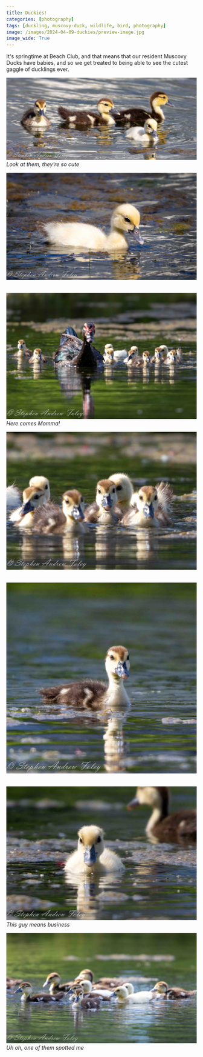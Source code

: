 ```yaml
---
title: Duckies!
categories: [photography]
tags: [duckling, muscovy-duck, wildlife, bird, photography]
image: /images/2024-04-09-duckies/preview-image.jpg
image_wide: True
---
```


It's springtime at Beach Club, and that means that our resident Muscovy Ducks have babies, and so we get treated to being able to see the cutest gaggle of ducklings ever.

<a href='javascript:void(0);' name='pic-1'></a>

![1](/images/2024-04-09-duckies/ducklings-1.jpg)
_Look at them, they're so cute &nbsp; <a href='{% link photo_info/pi-2024-04-09-ducklings-1.md %}'><i class='fa fa-info-circle' style='font-size: 0.73em;'></i></a>_

<a href='javascript:void(0);' name='pic-2'></a>

![2](/images/2024-04-09-duckies/ducklings-2.jpg)
_&nbsp; <a href='{% link photo_info/pi-2024-04-09-ducklings-2.md %}'><i class='fa fa-info-circle' style='font-size: 0.73em;'></i></a>_

<a href='javascript:void(0);' name='pic-3'></a>

![3](/images/2024-04-09-duckies/ducklings-3.jpg)
_Here comes Momma! &nbsp; <a href='{% link photo_info/pi-2024-04-09-ducklings-3.md %}'><i class='fa fa-info-circle' style='font-size: 0.73em;'></i></a>_

<a href='javascript:void(0);' name='pic-4'></a>

![4](/images/2024-04-09-duckies/ducklings-4.jpg)
_&nbsp; <a href='{% link photo_info/pi-2024-04-09-ducklings-4.md %}'><i class='fa fa-info-circle' style='font-size: 0.73em;'></i></a>_

<a href='javascript:void(0);' name='pic-5'></a>

![5](/images/2024-04-09-duckies/ducklings-5.jpg)
_&nbsp; <a href='{% link photo_info/pi-2024-04-09-ducklings-5.md %}'><i class='fa fa-info-circle' style='font-size: 0.73em;'></i></a>_

<a href='javascript:void(0);' name='pic-6'></a>

![6](/images/2024-04-09-duckies/ducklings-6.jpg)
_This guy means business &nbsp; <a href='{% link photo_info/pi-2024-04-09-ducklings-6.md %}'><i class='fa fa-info-circle' style='font-size: 0.73em;'></i></a>_

<a href='javascript:void(0);' name='pic-7'></a>

![7](/images/2024-04-09-duckies/ducklings-7.jpg)
_Uh oh, one of them spotted me &nbsp; <a href='{% link photo_info/pi-2024-04-09-ducklings-7.md %}'><i class='fa fa-info-circle' style='font-size: 0.73em;'></i></a>_

